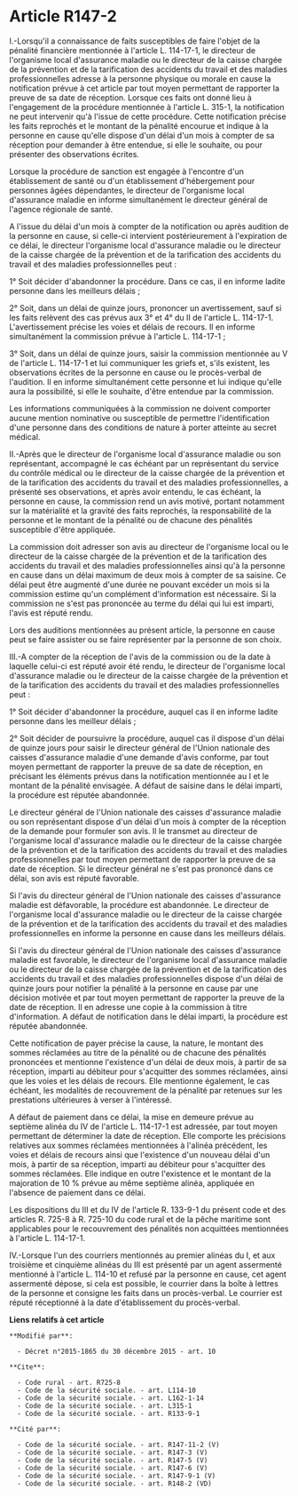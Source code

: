 # Article R147-2

I.-Lorsqu'il a connaissance de faits susceptibles de faire l'objet de la pénalité financière mentionnée à l'article      L.
114-17-1, le directeur de l'organisme local d'assurance maladie ou le directeur de la caisse chargée de la prévention et de
la tarification des accidents du travail et des maladies professionnelles adresse à la personne physique ou morale en cause
la notification prévue à cet article par tout moyen permettant de rapporter la preuve de sa date de réception. Lorsque ces
faits ont donné lieu à l'engagement de la procédure mentionnée à l'article L. 315-1, la notification ne peut intervenir qu'à
l'issue de cette procédure. Cette notification précise les faits reprochés et le montant de la pénalité encourue et indique à
la personne en cause qu'elle dispose d'un délai d'un mois à compter de sa réception pour demander à être entendue, si elle le
souhaite, ou pour présenter des observations écrites. 

Lorsque la procédure de sanction est engagée à l'encontre d'un établissement de santé ou d'un établissement d'hébergement
pour personnes âgées dépendantes, le directeur de l'organisme local d'assurance maladie en informe simultanément le directeur
général de l'agence régionale de santé. 

A l'issue du délai d'un mois à compter de la notification ou après audition de la personne en cause, si celle-ci intervient
postérieurement à l'expiration de ce délai, le directeur l'organisme local d'assurance maladie ou le directeur de la caisse
chargée de la prévention et de la tarification des accidents du travail et des maladies professionnelles peut : 

1° Soit décider d'abandonner la procédure. Dans ce cas, il en informe ladite personne dans les meilleurs délais ; 

2° Soit, dans un délai de quinze jours, prononcer un avertissement, sauf si les faits relèvent des cas prévus aux 3° et 4° du
II de l'article      L. 114-17-1. L'avertissement précise les voies et délais de recours. Il en informe simultanément la
commission prévue à l'article      L. 114-17-1 ; 

3° Soit, dans un délai de quinze jours, saisir la commission mentionnée au V de l'article      L. 114-17-1 et lui communiquer
les griefs et, s'ils existent, les observations écrites de la personne en cause ou le procès-verbal de l'audition. Il en
informe simultanément cette personne et lui indique qu'elle aura la possibilité, si elle le souhaite, d'être entendue par la
commission. 

Les informations communiquées à la commission ne doivent comporter aucune mention nominative ou susceptible de permettre
l'identification d'une personne dans des conditions de nature à porter atteinte au secret médical. 

II.-Après que le directeur de l'organisme local d'assurance maladie ou son représentant, accompagné le cas échéant par un
représentant du service du contrôle médical ou le directeur de la caisse chargée de la prévention et de la tarification des
accidents du travail et des maladies professionnelles, a présenté ses observations, et après avoir entendu, le cas échéant,
la personne en cause, la commission rend un avis motivé, portant notamment sur la matérialité et la gravité des faits
reprochés, la responsabilité de la personne et le montant de la pénalité ou de chacune des pénalités susceptible d'être
appliquée. 

La commission doit adresser son avis au directeur de l'organisme local ou le directeur de la caisse chargée de la prévention
et de la tarification des accidents du travail et des maladies professionnelles ainsi qu'à la personne en cause dans un délai
maximum de deux mois à compter de sa saisine. Ce délai peut être augmenté d'une durée ne pouvant excéder un mois si la
commission estime qu'un complément d'information est nécessaire. Si la commission ne s'est pas prononcée au terme du délai
qui lui est imparti, l'avis est réputé rendu. 

Lors des auditions mentionnées au présent article, la personne en cause peut se faire assister ou se faire représenter par la
personne de son choix. 

III.-A compter de la réception de l'avis de la commission ou de la date à laquelle celui-ci est réputé avoir été rendu, le
directeur de l'organisme local d'assurance maladie ou le directeur de la caisse chargée de la prévention et de la
tarification des accidents du travail et des maladies professionnelles peut : 

1° Soit décider d'abandonner la procédure, auquel cas il en informe ladite personne dans les meilleur délais ; 

2° Soit décider de poursuivre la procédure, auquel cas il dispose d'un délai de quinze jours pour saisir le directeur général
de l'Union nationale des caisses d'assurance maladie d'une demande d'avis conforme, par tout moyen permettant de rapporter la
preuve de sa date de réception, en précisant les éléments prévus dans la notification mentionnée au I et le montant de la
pénalité envisagée. A défaut de saisine dans le délai imparti, la procédure est réputée abandonnée. 

Le directeur général de l'Union nationale des caisses d'assurance maladie ou son représentant dispose d'un délai d'un mois à
compter de la réception de la demande pour formuler son avis. Il le transmet au directeur de l'organisme local d'assurance
maladie ou le directeur de la caisse chargée de la prévention et de la tarification des accidents du travail et des maladies
professionnelles par tout moyen permettant de rapporter la preuve de sa date de réception. Si le directeur général ne s'est
pas prononcé dans ce délai, son avis est réputé favorable. 

Si l'avis du directeur général de l'Union nationale des caisses d'assurance maladie est défavorable, la procédure est
abandonnée. Le directeur de l'organisme local d'assurance maladie ou le directeur de la caisse chargée de la prévention et de
la tarification des accidents du travail et des maladies professionnelles en informe la personne en cause dans les meilleurs
délais. 

Si l'avis du directeur général de l'Union nationale des caisses d'assurance maladie est favorable, le directeur de
l'organisme local d'assurance maladie ou le directeur de la caisse chargée de la prévention et de la tarification des
accidents du travail et des maladies professionnelles dispose d'un délai de quinze jours pour notifier la pénalité à la
personne en cause par une décision motivée et par tout moyen permettant de rapporter la preuve de la date de réception. Il en
adresse une copie à la commission à titre d'information. A défaut de notification dans le délai imparti, la procédure est
réputée abandonnée. 

Cette notification de payer précise la cause, la nature, le montant des sommes réclamées au titre de la pénalité ou de
chacune des pénalités prononcées et mentionne l'existence d'un délai de deux mois, à partir de sa réception, imparti au
débiteur pour s'acquitter des sommes réclamées, ainsi que les voies et les délais de recours. Elle mentionne également, le
cas échéant, les modalités de recouvrement de la pénalité par retenues sur les prestations ultérieures à verser à
l'intéressé. 

A défaut de paiement dans ce délai, la mise en demeure prévue au septième alinéa du IV de l'article      L. 114-17-1 est
adressée, par tout moyen permettant de déterminer la date de réception. Elle comporte les précisions relatives aux sommes
réclamées mentionnées à l'alinéa précédent, les voies et délais de recours ainsi que l'existence d'un nouveau délai d'un
mois, à partir de sa réception, imparti au débiteur pour s'acquitter des sommes réclamées. Elle indique en outre l'existence
et le montant de la majoration de 10 % prévue au même septième alinéa, appliquée en l'absence de paiement dans ce délai. 

Les dispositions du III et du IV de l'article R. 133-9-1 du présent code et des articles R. 725-8 à R. 725-10 du code rural
et de la pêche maritime sont applicables pour le recouvrement des pénalités non acquittées mentionnées à l'article      L.
114-17-1. 

IV.-Lorsque l'un des courriers mentionnés au premier alinéas du I, et aux troisième et cinquième alinéas du III est présenté
par un agent assermenté mentionné à l'article L. 114-10 et refusé par la personne en cause, cet agent assermenté dépose, si
cela est possible, le courrier dans la boîte à lettres de la personne et consigne les faits dans un procès-verbal. Le
courrier est réputé réceptionné à la date d'établissement du procès-verbal.

**Liens relatifs à cet article**

	**Modifié par**:

	  - Décret n°2015-1865 du 30 décembre 2015 - art. 10

	**Cite**:

	  - Code rural - art. R725-8
	  - Code de la sécurité sociale. - art. L114-10
	  - Code de la sécurité sociale. - art. L162-1-14
	  - Code de la sécurité sociale. - art. L315-1
	  - Code de la sécurité sociale. - art. R133-9-1

	**Cité par**:

	  - Code de la sécurité sociale. - art. R147-11-2 (V)
	  - Code de la sécurité sociale. - art. R147-3 (V)
	  - Code de la sécurité sociale. - art. R147-5 (V)
	  - Code de la sécurité sociale. - art. R147-6 (V)
	  - Code de la sécurité sociale. - art. R147-9-1 (V)
	  - Code de la sécurité sociale. - art. R148-2 (VD)
